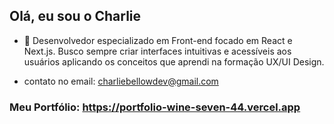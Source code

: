 ## Olá, eu sou o Charlie
- 🌱 Desenvolvedor especializado em Front-end focado em React e Next.js. Busco sempre criar interfaces intuitivas e acessíveis aos usuários aplicando os conceitos que aprendi na formação UX/UI Design.

- contato no email: charliebellowdev@gmail.com


### Meu Portfólio: https://portfolio-wine-seven-44.vercel.app



